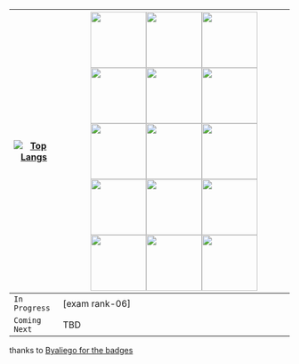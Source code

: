 |[![Top Langs](https://github-readme-stats.vercel.app/api/top-langs/?username=OSS-42)](https://github.com/OSS-42/github-readme-stats)|[<img src="https://github.com/byaliego/42-project-badges/blob/main/badges/libftm.png" width="100" height="100">](https://github.com/OSS-42/1-LIBFT)[<img src="https://github.com/byaliego/42-project-badges/blob/main/badges/born2berootm.png" width="100" height="100">](https://github.com/OSS-42/2-B2BR)[<img src="https://github.com/byaliego/42-project-badges/blob/main/badges/get_next_linem.png" width="100" height="100">](https://github.com/OSS-42/3-GNL)[<img src="https://github.com/byaliego/42-project-badges/blob/main/badges/ft_printfm.png" width="100" height="100">](https://github.com/OSS-42/4-PRINTF)[<img src="https://github.com/byaliego/42-project-badges/blob/main/badges/push_swape.png" width="100" height="100">](https://github.com/OSS-42/5-PUSH_SWAP)[<img src="https://github.com/byaliego/42-project-badges/blob/main/badges/so_longm.png" width="100" height="100">](https://github.com/OSS-42/6-SO_LONG)[<img src="https://github.com/byaliego/42-project-badges/blob/main/badges/pipexm.png" width="100" height="100">](https://github.com/OSS-42/7-PIPEX)[<img src="https://github.com/byaliego/42-project-badges/blob/main/badges/philosopherse.png" width="100" height="100">](https://github.com/OSS-42/8-PHILO)[<img src="https://github.com/byaliego/42-project-badges/blob/main/badges/minishellm.png" width="100" height="100">](https://github.com/OSS-42/9-MINISHELL)[<img src="https://github.com/byaliego/42-project-badges/blob/main/badges/cub3dm.png" width="100" height="100">](https://github.com/OSS-42/10-CUB3D)[<img src="https://github.com/byaliego/42-project-badges/blob/main/badges/netpracticem.png" width="100" height="100">](https://github.com/OSS-42/11-NETPRACTICE)[<img src="https://github.com/byaliego/42-project-badges/blob/main/badges/cppm.png" width="100" height="100">](https://github.com/OSS-42/CPP-PISCINE)[<img src="https://github.com/byaliego/42-project-badges/blob/main/badges/ft_ircm.png" width="100" height="100">](https://github.com/OSS-42/12-IRC)[<img src="https://github.com/byaliego/42-project-badges/blob/main/badges/inceptione.png" width="100" height="100">](https://github.com/OSS-42/13-INCEPTION)[<img src="https://github.com/byaliego/42-project-badges/blob/main/badges/ft_transcendencen.png" width="100" height="100">](https://github.com/OSS-42/14-TRANSCENDENCE)|
|-----------------------------|-----------------------------|
|`In Progress`|[exam rank-06]|
|`Coming Next`|TBD|

thanks to [Byaliego for the badges](https://github.com/byaliego/42-project-badges)
